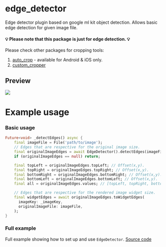 # edge_detector

Edge detector plugin based on google ml kit object detection.
Allows basic edge detection for given image file.

#### :bulb: Please note that this package is just for edge detection. :bulb:
Please check other packages for cropping tools:
1. [auto_crop](https://github.com/eterkit/flutter-packages/tree/main/auto_crop) - available for Android & iOS only.
2. [custom_cropper](https://github.com/eterkit/flutter-packages/tree/main/custom_cropper)


## Preview
<img src="https://github.com/eterkit/flutter-packages/blob/main/edge_detector/example.gif?raw=true">

# Example usage

### Basic usage

```dart
Future<void> _detectEdges() async {
    final imageFile = File('path/to/image');
    // Edges that are respective for the original image size.
    final originalImageEdges = await EdgeDetector().detectEdges(imageFile);
    if (originalImageEdges == null) return;

    final topLeft = originalImageEdges.topLeft; // Offset(x,y).
    final topRight = originalImageEdges.topRight; // Offset(x,y).
    final bottomRight = originalImageEdges.bottomRight; // Offset(x,y).
    final bottomLeft = originalImageEdges.bottomLeft; // Offset(x,y).
    final all = originalImageEdges.values; // [topLeft, topRight, bottomRight, bottomLeft].

    // Edges that are respective for the rendered image widget size.
    final widgetEdges = await originalImageEdges.toWidgetEdges(
      imageKey: _imageKey,
      originalImageFile: imageFile,
    );
}
```

### Full example

Full example showing how to set up and use `EdgeDetector`. [Source code](https://github.com/eterkit/flutter-packages/tree/main/edge_detector/example)
